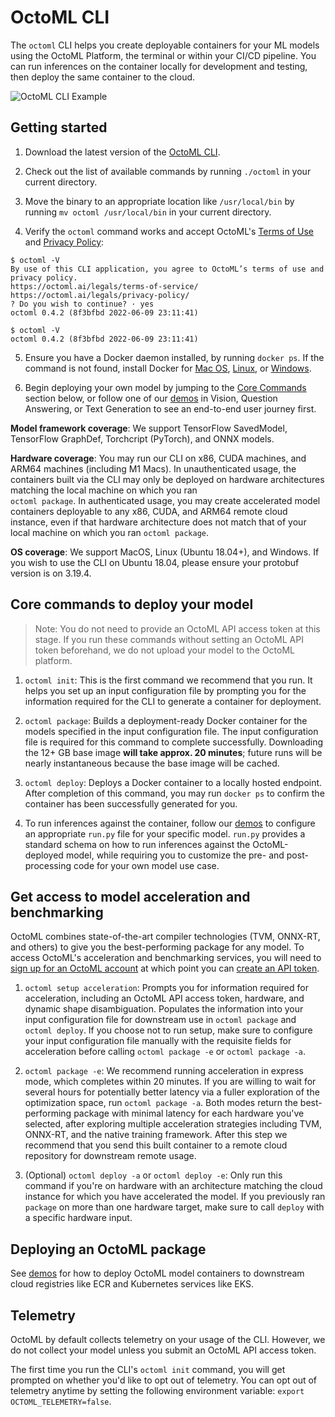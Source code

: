 # OctoML CLI

The `octoml` CLI helps you create deployable containers for your ML models using the OctoML Platform, the terminal or within your CI/CD pipeline.
You can run inferences on the container locally for development and testing, then deploy the same container to the cloud.

![OctoML CLI Example](https://www.datocms-assets.com/45680/1652749860-octoml_cli.gif)

## Getting started

1. Download the latest version of the [OctoML CLI](https://try.octoml.ai/cli/).

2. Check out the list of available commands by running `./octoml` in your current directory.

3. Move the binary to an appropriate location like `/usr/local/bin` by running `mv octoml /usr/local/bin` in your current directory.

4. Verify the `octoml` command works and accept OctoML's [Terms of Use](https://octoml.ai/legals/terms-of-service/) and [Privacy Policy](https://octoml.ai/legals/privacy-policy/):

```shell
$ octoml -V
By use of this CLI application, you agree to OctoML’s terms of use and privacy policy.
https://octoml.ai/legals/terms-of-service/
https://octoml.ai/legals/privacy-policy/
? Do you wish to continue? · yes
octoml 0.4.2 (8f3bfbd 2022-06-09 23:11:41)

$ octoml -V
octoml 0.4.2 (8f3bfbd 2022-06-09 23:11:41)
```

5. Ensure you have a Docker daemon installed, by running `docker ps`. If the command is not found, install Docker for [Mac OS](https://runnable.com/docker/install-docker-on-macos), [Linux](https://docs.rapidminer.com/9.6/deployment/overview/install-docker-on-linux.html), or [Windows](https://docs.rapidminer.com/9.6/deployment/overview/install-docker-on-windows.html).

6. Begin deploying your own model by jumping to the [Core Commands](https://github.com/octoml/octoml-cli-tutorials#core-commands-to-deploy-your-own-model-using-our-cli) section below, or follow one of our [demos](https://github.com/octoml/octoml-cli-tutorials/tree/main/tutorials#demos) in Vision, Question Answering, or Text Generation to see an end-to-end user journey first.

**Model framework coverage**: 
We support TensorFlow SavedModel, TensorFlow GraphDef, Torchcript (PyTorch), and ONNX models.

**Hardware coverage**: 
You may run our CLI on x86, CUDA machines, and ARM64 machines (including M1 Macs). In unauthenticated usage, the containers built via the CLI may only be deployed on hardware architectures matching the local machine on which you ran  
`octoml package`. In authenticated usage, you may create accelerated model containers deployable to any x86, CUDA, and ARM64 remote cloud instance, even if that hardware architecture does not match that of your local machine on which you ran `octoml package`.

**OS coverage**: 
We support MacOS, Linux (Ubuntu 18.04+), and Windows. If you wish to use the CLI on Ubuntu 18.04, please ensure your protobuf version is on 3.19.4.

## Core commands to deploy your model

> Note: You do not need to provide an OctoML API access token at this stage. If you run these commands without setting an OctoML API token beforehand, we do not upload your model to the OctoML platform.

1. `octoml init`: This is the first command we recommend that you run. It helps you set up an input configuration file by prompting you for the information required for the CLI to generate a container for deployment.

2. `octoml package`: Builds a deployment-ready Docker container for the models specified in the input configuration file. The input configuration file is required for this command to complete successfully. Downloading the 12+ GB base image **will take approx. 20 minutes**; future runs will be nearly instantaneous because the base image will be cached.

3. `octoml deploy`: Deploys a Docker container to a locally hosted endpoint. After completion of this command, you may run `docker ps` to confirm the container has been successfully generated for you.

4. To run inferences against the container, follow our [demos](https://github.com/octoml/octoml-cli-tutorials/tree/main/tutorials#demos) to configure an appropriate `run.py` file for your specific model. `run.py` provides a standard schema on how to run inferences against the OctoML-deployed model, while requiring you to customize the pre- and post-processing code for your own model use case.

## Get access to model acceleration and benchmarking
OctoML combines state-of-the-art compiler technologies (TVM, ONNX-RT, and others) to give you the best-performing package for any model. To access OctoML's acceleration and benchmarking services, you will need to [sign up for an OctoML account](https://learn.octoml.ai/private-preview) at which point you can [create an API token](https://app.octoml.ai/account/settings).

1. `octoml setup acceleration`: Prompts you for information required for acceleration, including an OctoML API access token, hardware, and dynamic shape disambiguation. Populates the information into your input configuration file for downstream use in `octoml package` and `octoml deploy`. If you choose not to run setup, make sure to configure your input configuration file manually with the requisite fields for acceleration before calling `octoml package -e` or `octoml package -a`.

2. `octoml package -e`: We recommend running acceleration in express mode, which completes within 20 minutes. If you are willing to wait for several hours for potentially better latency via a fuller exploration of the optimization space, run `octoml package -a`. Both modes return the best-performing package with minimal latency for each hardware you've selected, after exploring multiple acceleration strategies including TVM, ONNX-RT, and the native training framework. After this step we recommend that you send this built container to a remote cloud repository for downstream remote usage.

3. (Optional) `octoml deploy -a` or `octoml deploy -e`: Only run this command if you're on hardware with an architecture matching the cloud instance for which you have accelerated the model. If you previously ran `package` on more than one hardware target, make sure to call `deploy` with a specific hardware input.

## Deploying an OctoML package

See [demos](https://github.com/octoml/octoml-cli-tutorials/tree/main/tutorials#demos) for how to deploy OctoML model containers to downstream cloud registries like ECR and Kubernetes services like EKS.

## Telemetry

OctoML by default collects telemetry on your usage of the CLI. However, we do not collect your model unless you submit an OctoML API access token.

The first time you run the CLI's `octoml init` command, you will get prompted on whether you'd like to opt out of telemetry. You can opt out of telemetry anytime by setting the following environment variable: `export OCTOML_TELEMETRY=false`.

